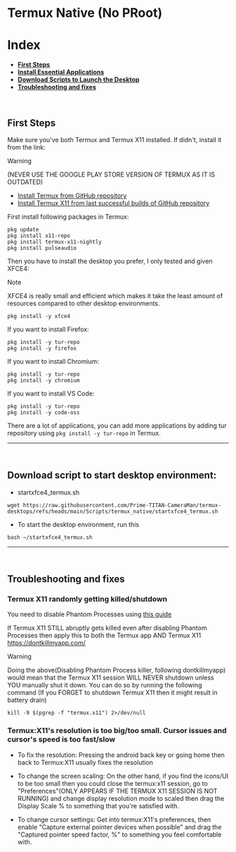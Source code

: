 # Termux Native (No PRoot)
# Index
- **[First Steps](#first-steps-termux)**
- **[Install Essential Applications](#apps-install-termux)**
- **[Download Scripts to Launch the Desktop](#script-download-termux)**
- **[Troubleshooting and fixes](#fix-problem-termux)**

<br>

## First Steps <a name=first-steps-termux></a>
Make sure you've both Termux and Termux X11 installed. If didn't, install it from the link:
> [!WARNING]
> (NEVER USE THE GOOGLE PLAY STORE VERSION OF TERMUX AS IT IS OUTDATED)
- [Install Termux from GitHub repository](https://github.com/termux/termux-app/releases)
- [Install Termux X11 from last successful builds of GitHub repository](https://github.com/termux/termux-x11/actions/workflows/debug_build.yml)

First install following packages in Termux:
```
pkg update
pkg install x11-repo
pkg install termux-x11-nightly
pkg install pulseaudio
```
Then you have to install the desktop you prefer, I only tested and given XFCE4:
> [!NOTE]
> XFCE4 is really small and efficient which makes it take the least amount of resources compared to other desktop environments.
```
pkg install -y xfce4
```
If you want to install Firefox: <a name=apps-install-termux></a>
```
pkg install -y tur-repo
pkg install -y firefox
```
If you want to install Chromium:
```
pkg install -y tur-repo
pkg install -y chromium
```
If you want to install VS Code:
```
pkg install -y tur-repo
pkg install -y code-oss
```
There are a lot of applications, you can add more applications by adding tur repository using `pkg install -y tur-repo` in Termux.

---
<br>

## Download script to start desktop environment: <a name=script-download-termux></a>

- startxfce4_termux.sh
```
wget https://raw.githubusercontent.com/Prime-TITAN-CameraMan/termux-desktops/refs/heads/main/Scripts/termux_native/startxfce4_termux.sh
```

- To start the desktop environment, run this
```
bash ~/startxfce4_termux.sh
```

---
<br>

## Troubleshooting and fixes <a name=fix-problem-termux></a>
### Termux X11 randomly getting killed/shutdown

You need to disable Phantom Processes using [this guide](https://github.com/EDLLT/TermuxDisablePhantomProcess)

If Termux X11 STILL abruptly gets killed even after disabling Phantom Processes then apply this to both the Termux app AND Termux X11 https://dontkillmyapp.com/

> [!WARNING]
> Doing the above(Disabling Phantom Process killer, following dontkillmyapp) would mean that the Termux X11 session WILL NEVER shutdown unless YOU manually shut it down. You can do so by running the following command (If you FORGET to shutdown Termux X11 then it might result in battery drain)
```
kill -9 $(pgrep -f "termux.x11") 2>/dev/null
```

### Termux:X11's resolution is too big/too small. Cursor issues and cursor's speed is too fast/slow

- To fix the resolution: Pressing the android back key or going home then back to Termux:X11 usually fixes the resolution
  
- To change the screen scaling: On the other hand, if you find the icons/UI to be too small then you could close the termux:x11 session, go to "Preferences"(ONLY APPEARS IF THE TERMUX X11 SESSION IS NOT RUNNING) and change display resolution mode to scaled then drag the Display Scale % to something that you're satisfied with.
  
- To change cursor settings: Get into termux:X11's preferences, then enable "Capture external pointer devices when possible" and drag the "Captured pointer speed factor, %" to something you feel comfortable with.

